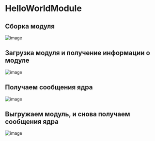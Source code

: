 # HelloWorldModule

## Сборка модуля 
![image](https://user-images.githubusercontent.com/71587127/196283897-df723a8e-7ab1-420c-a834-4f503e61d78c.png)

## Загрузка модуля и получение информации о модуле
![image](https://user-images.githubusercontent.com/71587127/196284070-cf82e3e7-fd77-4eef-bb5e-8d43d9be6f65.png)

## Получаем сообщения ядра
![image](https://user-images.githubusercontent.com/71587127/196284133-08fbbf9a-bbcc-473a-8eb8-4aeca2b189af.png)

## Выгружаем модуль, и снова получаем сообщения ядра
![image](https://user-images.githubusercontent.com/71587127/196284450-a5037290-794b-448d-b561-087f671b2538.png)
